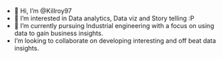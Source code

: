 - 👋 Hi, I’m @Killroy97
- 👀 I’m interested in Data analytics, Data viz and Story telling :P 
- 🌱 I’m currently pursuing Industrial engineering with a focus on using data to gain business insights. 
- I’m looking to collaborate on developing interesting and off beat data insights. 

<!---
Killroy97/Killroy97 is a ✨ special ✨ repository because its `README.md` (this file) appears on your GitHub profile.
You can click the Preview link to take a look at your changes.
--->
